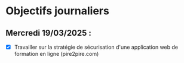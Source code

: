 # Objectifs journaliers

## Mercredi 19/03/2025 :

- [X] Travailler sur la stratégie de sécurisation d'une application web de formation en ligne (pire2pire.com)

